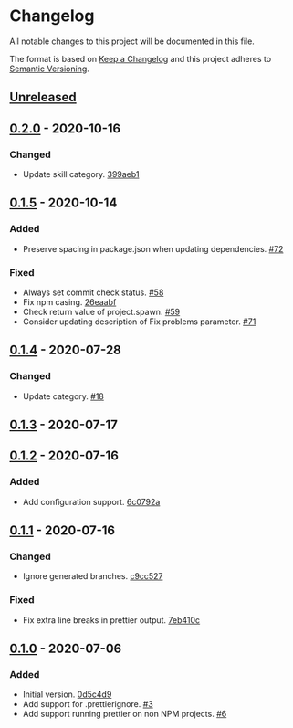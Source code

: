 # Changelog

All notable changes to this project will be documented in this file.

The format is based on [Keep a Changelog](http://keepachangelog.com/)
and this project adheres to [Semantic Versioning](http://semver.org/).

## [Unreleased](https://github.com/atomist-skills/prettier-skill/compare/0.2.0...HEAD)

## [0.2.0](https://github.com/atomist-skills/prettier-skill/compare/0.1.5...0.2.0) - 2020-10-16

### Changed

-   Update skill category. [399aeb1](https://github.com/atomist-skills/prettier-skill/commit/399aeb16840d14049988e5dbeea14bb57d5dcfa9)

## [0.1.5](https://github.com/atomist-skills/prettier-skill/compare/0.1.4...0.1.5) - 2020-10-14

### Added

-   Preserve spacing in package.json when updating dependencies. [#72](https://github.com/atomist-skills/prettier-skill/issues/72)

### Fixed

-   Always set commit check status. [#58](https://github.com/atomist-skills/prettier-skill/issues/58)
-   Fix npm casing. [26eaabf](https://github.com/atomist-skills/prettier-skill/commit/26eaabfd54f1d03d875db7f3c115993651516a43)
-   Check return value of project.spawn. [#59](https://github.com/atomist-skills/prettier-skill/issues/59)
-   Consider updating description of Fix problems parameter. [#71](https://github.com/atomist-skills/prettier-skill/issues/71)

## [0.1.4](https://github.com/atomist-skills/prettier-skill/compare/0.1.3...0.1.4) - 2020-07-28

### Changed

-   Update category. [#18](https://github.com/atomist-skills/prettier-skill/issues/18)

## [0.1.3](https://github.com/atomist-skills/prettier-skill/compare/0.1.2...0.1.3) - 2020-07-17

## [0.1.2](https://github.com/atomist-skills/prettier-skill/compare/0.1.1...0.1.2) - 2020-07-16

### Added

-   Add configuration support. [6c0792a](https://github.com/atomist-skills/prettier-skill/commit/6c0792a02df9813a584c74e70fffe6803d7eee88)

## [0.1.1](https://github.com/atomist-skills/prettier-skill/compare/0.1.0...0.1.1) - 2020-07-16

### Changed

-   Ignore generated branches. [c9cc527](https://github.com/atomist-skills/prettier-skill/commit/c9cc527ee9958b942c976567b623d1125bc95b25)

### Fixed

-   Fix extra line breaks in prettier output. [7eb410c](https://github.com/atomist-skills/prettier-skill/commit/7eb410c21cf185d46b249a0ea8b97c82322c4e07)

## [0.1.0](https://github.com/atomist-skills/prettier-skill/tree/0.1.0) - 2020-07-06

### Added

-   Initial version. [0d5c4d9](https://github.com/atomist-skills/prettier-skill/commit/0d5c4d90acb24e3b8bcf5c7438d71178eeb770bc)
-   Add support for .prettierignore. [#3](https://github.com/atomist-skills/prettier-skill/issues/3)
-   Add support running prettier on non NPM projects. [#6](https://github.com/atomist-skills/prettier-skill/issues/6)
